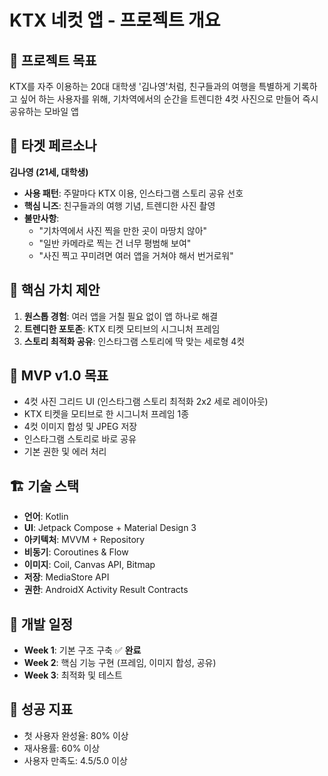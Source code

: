# KTX 네컷 앱 - 프로젝트 개요

## 🎯 프로젝트 목표
KTX를 자주 이용하는 20대 대학생 '김나영'처럼, 친구들과의 여행을 특별하게 기록하고 싶어 하는 사용자를 위해, 기차역에서의 순간을 트렌디한 4컷 사진으로 만들어 즉시 공유하는 모바일 앱

## 👤 타겟 페르소나
**김나영 (21세, 대학생)**
- **사용 패턴**: 주말마다 KTX 이용, 인스타그램 스토리 공유 선호
- **핵심 니즈**: 친구들과의 여행 기념, 트렌디한 사진 촬영
- **불만사항**: 
  - "기차역에서 사진 찍을 만한 곳이 마땅치 않아"
  - "일반 카메라로 찍는 건 너무 평범해 보여"
  - "사진 찍고 꾸미려면 여러 앱을 거쳐야 해서 번거로워"

## 🚀 핵심 가치 제안
1. **원스톱 경험**: 여러 앱을 거칠 필요 없이 앱 하나로 해결
2. **트렌디한 포토존**: KTX 티켓 모티브의 시그니처 프레임
3. **스토리 최적화 공유**: 인스타그램 스토리에 딱 맞는 세로형 4컷

## 📱 MVP v1.0 목표
- 4컷 사진 그리드 UI (인스타그램 스토리 최적화 2x2 세로 레이아웃)
- KTX 티켓을 모티브로 한 시그니처 프레임 1종
- 4컷 이미지 합성 및 JPEG 저장
- 인스타그램 스토리로 바로 공유
- 기본 권한 및 에러 처리

## 🏗️ 기술 스택
- **언어**: Kotlin
- **UI**: Jetpack Compose + Material Design 3
- **아키텍처**: MVVM + Repository
- **비동기**: Coroutines & Flow
- **이미지**: Coil, Canvas API, Bitmap
- **저장**: MediaStore API
- **권한**: AndroidX Activity Result Contracts

## 📅 개발 일정
- **Week 1**: 기본 구조 구축 ✅ **완료**
- **Week 2**: 핵심 기능 구현 (프레임, 이미지 합성, 공유)
- **Week 3**: 최적화 및 테스트

## 🎯 성공 지표
- 첫 사용자 완성율: 80% 이상
- 재사용률: 60% 이상
- 사용자 만족도: 4.5/5.0 이상
